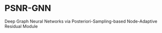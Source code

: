 # PSNR-GNN

Deep Graph Neural Networks via Posteriori-Sampling-based Node-Adaptive Residual Module


